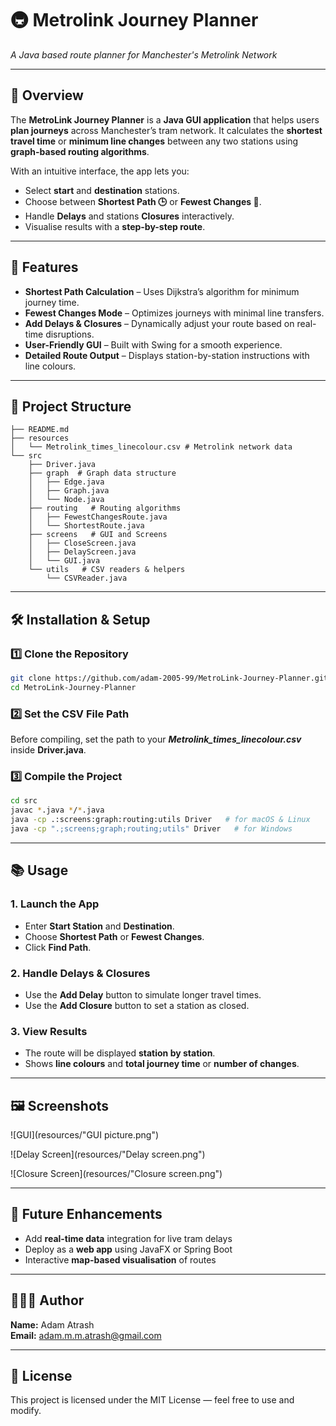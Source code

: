 # 🚇 Metrolink Journey Planner 
*A Java based route planner for Manchester's Metrolink Network*

---

## 📌 Overview
The **MetroLink Journey Planner** is a **Java GUI application** that helps users **plan journeys** across Manchester’s tram network.
It calculates the **shortest travel time** or **minimum line changes** between any two stations using **graph-based routing algorithms**.



With an intuitive interface, the app lets you:

- Select **start** and **destination** stations.
- Choose between **Shortest Path 🕒** or **Fewest Changes 🔄**.
- Handle **Delays** and stations **Closures** interactively.
- Visualise results with a **step-by-step route**.

---

## 🚀 Features
- **Shortest Path Calculation** – Uses Dijkstra’s algorithm for minimum journey time.
- **Fewest Changes Mode** – Optimizes journeys with minimal line transfers.
- **Add Delays & Closures** – Dynamically adjust your route based on real-time disruptions.
- **User-Friendly GUI** – Built with Swing for a smooth experience.
- **Detailed Route Output** – Displays station-by-station instructions with line colours.

---

## 📂 Project Structure
```
├── README.md
├── resources
│   └── Metrolink_times_linecolour.csv # Metrolink network data
└── src
    ├── Driver.java 
    ├── graph  # Graph data structure
    │   ├── Edge.java
    │   ├── Graph.java
    │   └── Node.java
    ├── routing   # Routing algorithms
    │   ├── FewestChangesRoute.java
    │   └── ShortestRoute.java
    ├── screens   # GUI and Screens
    │   ├── CloseScreen.java
    │   ├── DelayScreen.java
    │   └── GUI.java
    └── utils   # CSV readers & helpers
        └── CSVReader.java
```

---

## 🛠️ Installation & Setup

### **1️⃣ Clone the Repository**
```bash
git clone https://github.com/adam-2005-99/MetroLink-Journey-Planner.git
cd MetroLink-Journey-Planner
```
### **2️⃣ Set the CSV File Path**
Before compiling, set the path to your ***Metrolink_times_linecolour.csv*** inside **Driver.java**.


### **3️⃣ Compile the Project**
```bash
cd src
javac *.java */*.java
java -cp .:screens:graph:routing:utils Driver   # for macOS & Linux
java -cp ".;screens;graph;routing;utils" Driver   # for Windows
```

---

## 📚 Usage
### **1. Launch the App**
- Enter **Start Station** and **Destination**.
- Choose **Shortest Path** or **Fewest Changes**.
- Click **Find Path**.

### **2. Handle Delays & Closures**
- Use the **Add Delay** button to simulate longer travel times.
- Use the **Add Closure** button to set a station as closed.

### **3. View Results**
- The route will be displayed **station by station**.
- Shows **line colours** and **total journey time** or **number of changes**.

---
## 🖼️ Screenshots
![GUI](resources/"GUI picture.png") 

![Delay Screen](resources/"Delay screen.png")  

![Closure Screen](resources/"Closure screen.png")



---
## 🧠 Future Enhancements
- Add **real-time data** integration for live tram delays 
- Deploy as a **web app** using JavaFX or Spring Boot
- Interactive **map-based visualisation** of routes

---
## 🧑🏻‍💻 Author
**Name:** Adam Atrash   
**Email:** adam.m.m.atrash@gmail.com


--- 
## 📜 License
This project is licensed under the MIT License — feel free to use and modify.



